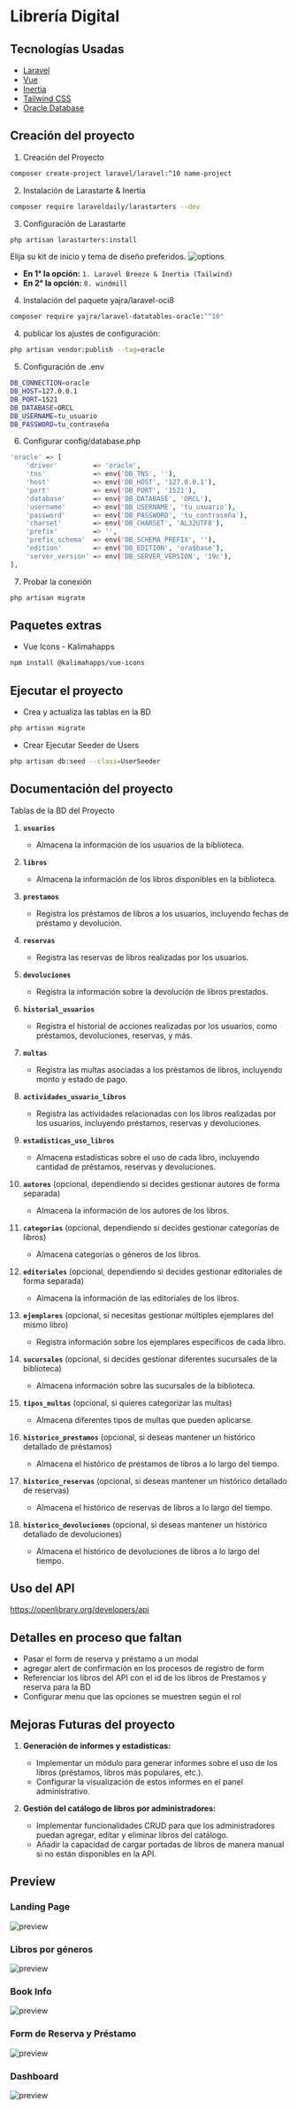 # Librería Digital
>

## Tecnologías Usadas
- [Laravel](https://laravel.com/docs/11.x/installation)
- [Vue](https://vuejs.org/guide/introduction.html)
- [Inertia](https://inertiajs.com/server-side-setup)
- [Tailwind CSS](https://tailwindcss.com/docs/installation)
- [Oracle Database](https://docs.oracle.com/en/cloud/paas/base-database/index.html)



## Creación del proyecto
1. Creación del Proyecto
```bash
composer create-project laravel/laravel:^10 name-project
```

2. Instalación de Larastarte & Inertia
```bash
composer require laraveldaily/larastarters --dev
```

3. Configuración de Larastarte
```bash
php artisan larastarters:install
```

Elija su kit de inicio y tema de diseño preferidos.
![options](https://camo.githubusercontent.com/6d2cf72816ff06dd6f0a657783357ad2da9cdf6c1c467debaff4fe681f0a077a/68747470733a2f2f6c61726176656c6461696c792e636f6d2f75706c6f6164732f323032332f30322f3232303331343331332d64333035353035312d333939372d343237642d393864662d3862633762626433346464372e706e67)
- **En 1° la opción:** ``1. Laravel Breeze & Inertia (Tailwind)``
- **En 2° la opción:** ``0. windmill``

4.  Instalación del paquete yajra/laravel-oci8
```bash
composer require yajra/laravel-datatables-oracle:"^10"
```

4. publicar los ajustes de configuración: 
```bash
php artisan vendor:publish --tag=oracle
```

5. Configuración de .env
```bash
DB_CONNECTION=oracle
DB_HOST=127.0.0.1
DB_PORT=1521
DB_DATABASE=ORCL
DB_USERNAME=tu_usuario
DB_PASSWORD=tu_contraseña
```

6. Configurar config/database.php
```bash
'oracle' => [
    'driver'         => 'oracle',
    'tns'            => env('DB_TNS', ''),
    'host'           => env('DB_HOST', '127.0.0.1'),
    'port'           => env('DB_PORT', '1521'),
    'database'       => env('DB_DATABASE', 'ORCL'),
    'username'       => env('DB_USERNAME', 'tu_usuario'),
    'password'       => env('DB_PASSWORD', 'tu_contraseña'),
    'charset'        => env('DB_CHARSET', 'AL32UTF8'),
    'prefix'         => '',
    'prefix_schema'  => env('DB_SCHEMA_PREFIX', ''),
    'edition'        => env('DB_EDITION', 'ora$base'),
    'server_version' => env('DB_SERVER_VERSION', '19c'),
],
```

7. Probar la conexión
```bash
php artisan migrate
```

## Paquetes extras
- Vue Icons - Kalimahapps
```bash
npm install @kalimahapps/vue-icons
```

## Ejecutar el proyecto
- Crea y actualiza las tablas en la BD
```bash
php artisan migrate
```

- Crear Ejecutar Seeder de Users
```bash
php artisan db:seed --class=UserSeeder
```

## Documentación del proyecto

Tablas de la BD del Proyecto

1. **`usuarios`**
   - Almacena la información de los usuarios de la biblioteca.

2. **`libros`**
   - Almacena la información de los libros disponibles en la biblioteca.

3. **`prestamos`**
   - Registra los préstamos de libros a los usuarios, incluyendo fechas de préstamo y devolución.

4. **`reservas`**
   - Registra las reservas de libros realizadas por los usuarios.

5. **`devoluciones`**
   - Registra la información sobre la devolución de libros prestados.

6. **`historial_usuarios`**
   - Registra el historial de acciones realizadas por los usuarios, como préstamos, devoluciones, reservas, y más.

7. **`multas`**
   - Registra las multas asociadas a los préstamos de libros, incluyendo monto y estado de pago.

8. **`actividades_usuario_libros`**
   - Registra las actividades relacionadas con los libros realizadas por los usuarios, incluyendo préstamos, reservas y devoluciones.

9. **`estadisticas_uso_libros`**
   - Almacena estadísticas sobre el uso de cada libro, incluyendo cantidad de préstamos, reservas y devoluciones.

10. **`autores`** (opcional, dependiendo si decides gestionar autores de forma separada)
    - Almacena la información de los autores de los libros.

11. **`categorias`** (opcional, dependiendo si decides gestionar categorías de libros)
    - Almacena categorías o géneros de los libros.

    <!-- Tablas No usadas pero se puede Implementar a Futuras Mejoras -->

12. **`editoriales`** (opcional, dependiendo si decides gestionar editoriales de forma separada)
    - Almacena la información de las editoriales de los libros.

13. **`ejemplares`** (opcional, si necesitas gestionar múltiples ejemplares del mismo libro)
    - Registra información sobre los ejemplares específicos de cada libro.

14. **`sucursales`** (opcional, si decides gestionar diferentes sucursales de la biblioteca)
    - Almacena información sobre las sucursales de la biblioteca.

15. **`tipos_multas`** (opcional, si quieres categorizar las multas)
    - Almacena diferentes tipos de multas que pueden aplicarse.

16. **`historico_prestamos`** (opcional, si deseas mantener un histórico detallado de préstamos)
    - Almacena el histórico de préstamos de libros a lo largo del tiempo.

17. **`historico_reservas`** (opcional, si deseas mantener un histórico detallado de reservas)
    - Almacena el histórico de reservas de libros a lo largo del tiempo.

18. **`historico_devoluciones`** (opcional, si deseas mantener un histórico detallado de devoluciones)
    - Almacena el histórico de devoluciones de libros a lo largo del tiempo.

## Uso del API
https://openlibrary.org/developers/api

## Detalles en proceso que faltan
- Pasar el form de reserva y préstamo a un modal
- agregar alert de confirmación en los procesos de registro de form
- Referenciar los libros del API con el id de los libros de Prestamos y reserva para la BD
- Configurar menu que las opciones se muestren según el rol

## Mejoras Futuras del proyecto
1. **Generación de informes y estadísticas:**
    - Implementar un módulo para generar informes sobre el uso de los libros (préstamos, libros más populares, etc.).
    - Configurar la visualización de estos informes en el panel administrativo.

2. **Gestión del catálogo de libros por administradores:**
    - Implementar funcionalidades CRUD para que los administradores puedan agregar, editar y eliminar libros del catálogo.
    - Añadir la capacidad de cargar portadas de libros de manera manual si no están disponibles en la API.

## Preview
### Landing Page
![preview](/public/images/preview/preview.gif)

### Libros por géneros
![preview](/public/images/preview/preview2.jpeg)

### Book Info
![preview](/public/images/preview/preview1.jpeg)

### Form de Reserva y Préstamo
![preview](/public/images/preview/preview5.png)

### Dashboard
![preview](/public/images/preview/preview3.jpeg)
